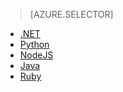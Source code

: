 > [AZURE.SELECTOR]
- [.NET](active-directory-b2c-devquickstarts-graph-dotnet.md)
- [Python](active-directory-b2c-devquickstarts-graph-python.md)
- [NodeJS](active-directory-b2c-devquickstarts-graph-nodeJS.md)
- [Java](active-directory-b2c-devquickstarts-graph-java.md)
- [Ruby](active-directory-b2c-devquickstarts-graph-ruby.md)


<!--HONumber=Jun16_HO2-->


